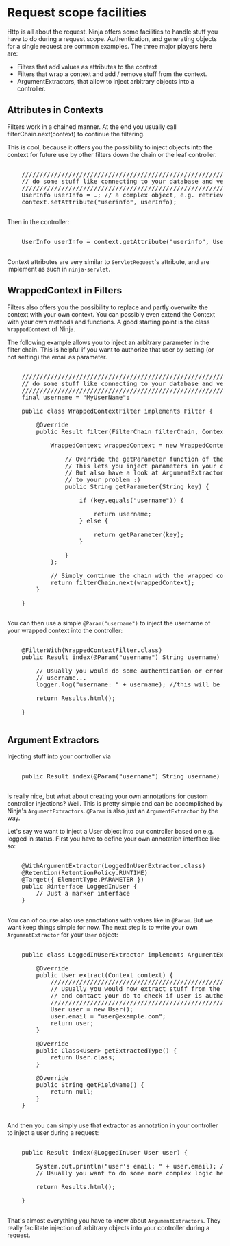 Request scope facilities
========================

Http is all about the request. Ninja offers some facilities to handle stuff you have to
do during a request scope. Authentication, and generating objects for a single request are
common examples. The three major players here are:

 * Filters that add values as attributes to the context
 * Filters that wrap a context and add / remove stuff from the context.
 * ArgumentExtractors, that allow to inject arbitrary objects into a controller.

Attributes in Contexts
----------------------

Filters work in a chained manner. At the end you usually call filterChain.next(context) to continue
the filtering.

This is cool, because it offers you the possibility to inject objects into the context for future
use by other filters down the chain or the leaf controller.

<pre class="prettyprint">

    //////////////////////////////////////////////////////////////////////////
    // do some stuff like connecting to your database and verifying the user.
    //////////////////////////////////////////////////////////////////////////
    UserInfo userInfo = …; // a complex object, e.g. retrieved from database
    context.setAttribute("userinfo", userInfo);

</pre>

Then in the controller:

<pre class="prettyprint">

    UserInfo userInfo = context.getAttribute("userinfo", UserInfo.class);

</pre>

Context attributes are very similar to `ServletRequest`'s attribute, and are implement as such in
`ninja-servlet`.


WrappedContext in Filters
-------------------------

Filters also offers you the possibility to replace and partly overwrite the context
with your own context. You can possibly even extend the Context with your own methods and
functions. A good starting point is the class `WrappedContext` of Ninja.

The following example allows you to inject an arbitrary parameter in the filter chain. This is helpful
if you want to authorize that user by setting (or not setting) the email as parameter.


<pre class="prettyprint">

    //////////////////////////////////////////////////////////////////////////
    // do some stuff like connecting to your database and verifying the user.
    //////////////////////////////////////////////////////////////////////////
    final username = "MyUserName";

    public class WrappedContextFilter implements Filter {

        @Override
        public Result filter(FilterChain filterChain, Context context) {
        
            WrappedContext wrappedContext = new WrappedContext(context) {
            
                // Override the getParameter function of the context.
                // This lets you inject parameters in your controller via @Param("username")
                // But also have a look at ArgumentExtractors. Maybe they are a cleaner solution
                // to your problem :)
                public String getParameter(String key) {
                
                    if (key.equals("username")) {
                    
                        return username;
                    } else {
                    
                        return getParameter(key);
                    }
                
                }            
            };
        
            // Simply continue the chain with the wrapped context
            return filterChain.next(wrappedContext);
        }
  
    }
    
</pre>



You can then use a simple `@Param("username")` to inject the username of your wrapped context into the controller:

<pre class="prettyprint">

    @FilterWith(WrappedContextFilter.class)
    public Result index(@Param("username") String username) {
    
        // Usually you would do some authentication or error handling with
        // username...
        logger.log("username: " + username); //this will be MyUserName

        return Results.html();

    }
    
</pre>    



Argument Extractors
-------------------

Injecting stuff into your controller via 

<pre class="prettyprint">

    public Result index(@Param("username") String username) { ... }
    
</pre>

is really nice, but what about creating your own annotations for custom controller injections? 
Well. This is pretty simple and can be accomplished by Ninja's `ArgumentExtractors`. `@Param` is also
just an `ArgumentExtractor` by the way.

Let's say we want to inject a User object into our controller based on e.g. logged in status. 
First you have to define your own annotation interface like so:

<pre class="prettyprint">

    @WithArgumentExtractor(LoggedInUserExtractor.class)
    @Retention(RetentionPolicy.RUNTIME)
    @Target({ ElementType.PARAMETER })
    public @interface LoggedInUser {
        // Just a marker interface
    }
    
</pre>

You can of course also use annotations with values like in `@Param`. But we want keep things simple for now.
The next step is to write your own `ArgumentExtractor` for your `User` object:

<pre class="prettyprint">

    public class LoggedInUserExtractor implements ArgumentExtractor&#60;User&#62; {

        @Override
        public User extract(Context context) {                    
            //////////////////////////////////////////////////////////////////
            // Usually you would now extract stuff from the context
            // and contact your db to check if user is authenticated or so...        
            ///////////////////////////////////////////////////////////////////
            User user = new User();
            user.email = "user@example.com";
            return user;
        }

        @Override
        public Class&#60;User&#62; getExtractedType() {
            return User.class;
        }

        @Override
        public String getFieldName() {
            return null;
        }
    }
    
</pre>

And then you can simply use that extractor as annotation in your controller to inject a user during a request:

<pre class="prettyprint">

    public Result index(@LoggedInUser User user) {
    
        System.out.println("user's email: " + user.email); //will be user@example.com
        // Usually you want to do some more complex logic here...

        return Results.html();

    }
    
</pre>


That's almost everything you have to know about `ArgumentExtractors`. They really facilitate injection of arbitrary objects into
your controller during a request.

 


